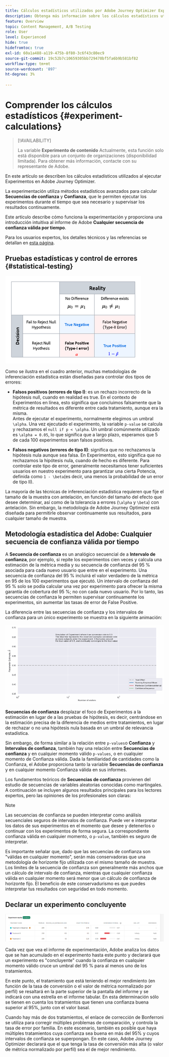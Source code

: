```yaml
---
title: Cálculos estadísticos utilizados por Adobe Journey Optimizer Experimentation
description: Obtenga más información sobre los cálculos estadísticos utilizados al ejecutar experimentos
feature: Overview
topic: Content Management, A/B Testing
role: User
level: Experienced
hide: true
hidefromtoc: true
exl-id: 60a1a488-a119-475b-8f80-3c6f43c80ec9
source-git-commit: 19c52b7c10659305bb729470bf5fa6b9b581bf82
workflow-type: tm+mt
source-wordcount: '897'
ht-degree: 3%

---
```


# Comprender los cálculos estadísticos {#experiment-calculations}

>[!AVAILABILITY]
>
>La variable **Experimento de contenido** Actualmente, esta función solo está disponible para un conjunto de organizaciones (disponibilidad limitada). Para obtener más información, contacte con su representante de Adobe.

En este artículo se describen los cálculos estadísticos utilizados al ejecutar Experimentos en Adobe Journey Optimizer.

La experimentación utiliza métodos estadísticos avanzados para calcular **Secuencias de confianza** y **Confianza**, que le permiten ejecutar los experimentos durante el tiempo que sea necesario y supervisar los resultados continuamente.

Este artículo describe cómo funciona la experimentación y proporciona una introducción intuitiva al informe de Adobe **Cualquier secuencia de confianza válida por tiempo**.

Para los usuarios expertos, los detalles técnicos y las referencias se detallan en [esta página](../campaigns/assets/confidence_sequence_technical_details.pdf).

## Pruebas estadísticas y control de errores {#statistical-testing}

![](assets/technote_1.png)

Como se ilustra en el cuadro anterior, muchas metodologías de inferenciación estadística están diseñadas para controlar dos tipos de errores:

* **Falsos positivos (errores de tipo I)**: es un rechazo incorrecto de la hipótesis null, cuando en realidad es true. En el contexto de Experimentos en línea, esto significa que concluimos falsamente que la métrica de resultados es diferente entre cada tratamiento, aunque era la misma.
   </br>Antes de ejecutar el experimento, normalmente elegimos un umbral `\alpha`. Una vez ejecutado el experimento, la variable `p-value` se calcula y rechazamos el `null if p < \alpha`. Un umbral comúnmente utilizado es `\alpha = 0.05`, lo que significa que a largo plazo, esperamos que 5 de cada 100 experimentos sean falsos positivos.

* **Falsos negativos (errores de tipo II)**: significa que no rechazamos la hipótesis nula aunque sea falsa. En Experimentos, esto significa que no rechazamos la hipótesis nula, cuando de hecho es diferente. Para controlar este tipo de error, generalmente necesitamos tener suficientes usuarios en nuestro experimento para garantizar una cierta Potencia, definida como `1 - \beta`(es decir, una menos la probabilidad de un error de tipo II).

La mayoría de las técnicas de inferenciación estadística requieren que fije el tamaño de la muestra con antelación, en función del tamaño del efecto que desee determinar, así como de la tolerancia a errores (`\alpha` y `\beta`) con antelación. Sin embargo, la metodología de Adobe Journey Optimizer está diseñada para permitirle observar continuamente sus resultados, para cualquier tamaño de muestra.

## Metodología estadística del Adobe: Cualquier secuencia de confianza válida por tiempo

A **Secuencia de confianza** es un analógico secuencial de a **Intervalo de confianza**, por ejemplo, si repite los experimentos cien veces y calcula una estimación de la métrica media y su secuencia de confianza del 95 % asociada para cada nuevo usuario que entre en el experimento. Una secuencia de confianza del 95 % incluirá el valor verdadero de la métrica en 95 de los 100 experimentos que ejecutó. Un intervalo de confianza del 95 % solo se podía calcular una vez por experimento para ofrecer la misma garantía de cobertura del 95 %; no con cada nuevo usuario. Por lo tanto, las secuencias de confianza le permiten supervisar continuamente los experimentos, sin aumentar las tasas de error de False Positive.

La diferencia entre las secuencias de confianza y los intervalos de confianza para un único experimento se muestra en la siguiente animación:

![](assets/technote_2.gif)

**Secuencias de confianza** desplazar el foco de Experimentos a la estimación en lugar de a las pruebas de hipótesis, es decir, centrándose en la estimación precisa de la diferencia de medios entre tratamientos, en lugar de rechazar o no una hipótesis nula basada en un umbral de relevancia estadística.

Sin embargo, de forma similar a la relación entre `p-values`o **Confianza** y **Intervalos de confianza**, también hay una relación entre **Secuencias de confianza** y en cualquier momento válido `p-values`, o en cualquier momento de Confianza válida. Dada la familiaridad de cantidades como la Confianza, el Adobe proporciona tanto la variable **Secuencias de confianza** y en cualquier momento Confianza válida en sus informes.

Los fundamentos teóricos de **Secuencias de confianza** provienen del estudio de secuencias de variables aleatorias conocidas como martingales. A continuación se incluyen algunos resultados principales para los lectores expertos, pero las opiniones de los profesionales son claras:

>[!NOTE]
>
>Las secuencias de confianza se pueden interpretar como análisis secuenciales seguros de intervalos de confianza. Puede ver e interpretar los datos de sus experimentos en el momento que desee y detenerlos o continuar con los experimentos de forma segura. La correspondiente confianza válida en cualquier momento, o `p-value`, también es seguro de interpretar.

Es importante señalar que, dado que las secuencias de confianza son &quot;válidas en cualquier momento&quot;, serán más conservadoras que una metodología de horizonte fijo utilizada con el mismo tamaño de muestra. Los límites de la secuencia de confianza son generalmente más anchos que un cálculo de intervalo de confianza, mientras que cualquier confianza válida en cualquier momento será menor que un cálculo de confianza de horizonte fijo. El beneficio de este conservadurismo es que puedes interpretar tus resultados con seguridad en todo momento.

## Declarar un experimento concluyente

![](assets/experimentation_report_2.png)

Cada vez que vea el informe de experimentación, Adobe analiza los datos que se han acumulado en el experimento hasta este punto y declarará que un experimento es &quot;concluyente&quot; cuando la confianza en cualquier momento válido cruce un umbral del 95 % para al menos uno de los tratamientos.

En este punto, el tratamiento que está teniendo el mejor rendimiento (en función de la tasa de conversión o el valor de métrica normalizado por perfil) se resaltará en la parte superior de la pantalla del informe y se indicará con una estrella en el informe tabular. En esta determinación sólo se tienen en cuenta los tratamientos que tienen una confianza buena superior al 95%, junto con el valor basal.

Cuando hay más de dos tratamientos, el enlace de corrección de Bonferroni se utiliza para corregir múltiples problemas de comparación, y controla la tasa de error por familia. En este escenario, también es posible que haya múltiples tratamientos cuya confianza sea buena en más del 95% y cuyos intervalos de confianza se superpongan. En este caso, Adobe Journey Optimizer declarará que el que tenga la tasa de conversión más alta (o valor de métrica normalizado por perfil) sea el de mejor rendimiento.

